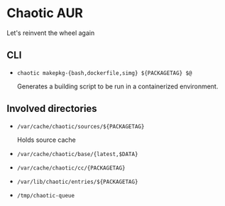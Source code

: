 # Chaotic AUR

Let's reinvent the wheel again

## CLI

* `chaotic makepkg-{bash,dockerfile,simg} ${PACKAGETAG} $@`

    Generates a building script to be run in a containerized environment. 

## Involved directories

* `/var/cache/chaotic/sources/${PACKAGETAG}`

    Holds source cache

* `/var/cache/chaotic/base/{latest,$DATA}`

* `/var/cache/chaotic/cc/{PACKAGETAG}`

* `/var/lib/chaotic/entries/${PACKAGETAG}`

* `/tmp/chaotic-queue`
